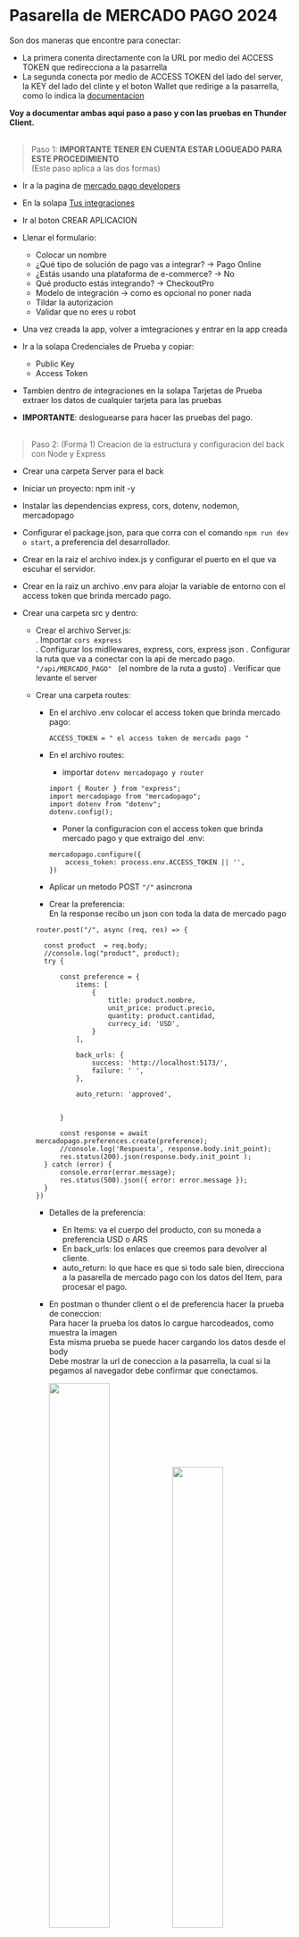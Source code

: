 Pasarella de MERCADO PAGO 2024
====
Son dos maneras que encontre para conectar:

  * La primera conenta directamente con la URL por medio del ACCESS TOKEN que redirecciona a la pasarrella
  * La segunda conecta por medio de ACCESS TOKEN del lado del server, la KEY del lado del clinte y el boton
   Wallet que redirige a la pasarrella, como lo indica la [documentacion](https://www.mercadopago.com.ar/developers/es/docs/checkout-pro/integrate-checkout-pro/web)

**Voy a documentar ambas aqui paso a paso y con las pruebas en Thunder Client.**<br><br>

> Paso 1: **IMPORTANTE TENER EN CUENTA ESTAR LOGUEADO PARA ESTE PROCEDIMIENTO** 
<br>(Este paso aplica a las dos formas)
  * Ir a la pagina de [mercado pago developers](https://www.mercadopago.com.ar/developers/es)
  * En la solapa [Tus integraciones](https://www.mercadopago.com.ar/developers/panel/app)
  * Ir al boton CREAR APLICACION
  * Llenar el formulario:
  
      * Colocar un nombre
      * ¿Qué tipo de solución de pago vas a integrar? -> Pago Online
      * ¿Estás usando una plataforma de e-commerce? -> No
      * Qué producto estás integrando? -> CheckoutPro
      * Modelo de integración -> como es opcional no poner nada
      * Tildar la autorizacion
      * Validar que no eres u robot
   
 * Una vez creada la app, volver a imtegraciones y entrar en la app creada
 * Ir a la solapa Credenciales de Prueba y copiar:

   * Public Key
   * Access Token

 * Tambien dentro de integraciones en la solapa Tarjetas de Prueba extraer los datos de cualquier tarjeta para las pruebas
 * **IMPORTANTE**: desloguearse para hacer las pruebas del pago.<br><br>


> Paso 2: (Forma 1) Creacion de la estructura y configuracion del back con Node y Express

  * Crear una carpeta Server para el back 
  * Iniciar un proyecto: npm init -y
  * Instalar las dependencias express, cors, dotenv, nodemon, mercadopago
  * Configurar el package.json, para que corra con el comando `npm run dev o start`, a preferencia del desarrollador.
  * Crear en la raiz el archivo index.js y configurar el puerto en el que va escuhar el servidor.
  * Crear en la raiz un archivo .env para alojar la variable de entorno con el access token que brinda mercado pago.
  * Crear una carpeta src y dentro:

      * Crear el archivo Server.js:<br>
        . Importar `cors express`<br>
        . Configurar los midllewares, express, cors, express json
        . Configurar la ruta que va a conectar con la api de mercado pago.
        `"/api/MERCADO_PAGO" ` (el nombre de la ruta a gusto)
        . Verificar que levante el server

      * Crear una carpeta routes:<br>
        - En el archivo .env colocar el access token que brinda mercado pago:<br>
          ```
          ACCESS_TOKEN = " el access token de mercado pago "
          ```
        - En el archivo routes: <br>
          - importar `dotenv mercadopago y router`<br>
          ```
          import { Router } from "express";
          import mercadopago from "mercadopago";
          import dotenv from "dotenv";
          dotenv.config();
          ```
          - Poner la configuracion con el access token que brinda mercado pago y que extraigo del .env:
          ```
          mercadopago.configure({
              access_token: process.env.ACCESS_TOKEN || '',
          })
          ```

        - Aplicar un metodo POST `"/"` asincrona
        - Crear la preferencia:<br>
          En la response recibo un json con toda la data de mercado pago
        ```
        router.post("/", async (req, res) => {
      
          const product  = req.body;
          //console.log("product", product);
          try {
              
              const preference = {
                  items: [
                      {
                          title: product.nombre, 
                          unit_price: product.precio,
                          quantity: product.cantidad,
                          currecy_id: 'USD',
                      }
                  ],
      
                  back_urls: {
                      success: 'http://localhost:5173/',
                      failure: ' ',
                  },
      
                  auto_return: 'approved',
                  
                  
              }
      
              const response = await mercadopago.preferences.create(preference);
              //console.log('Respuesta', response.body.init_point);
              res.status(200).json(response.body.init_point );
          } catch (error) {
              console.error(error.message);
              res.status(500).json({ error: error.message });
          }
        })
        ```
        - Detalles de la preferencia:
          
            * En Items: va el cuerpo del producto, con su moneda a preferencia USD o ARS
            * En back_urls: los enlaces que creemos para devolver al cliente.
            * auto_return: lo que hace es que si todo sale bien, direcciona a la pasarella de mercado pago
               con los datos del Item, para procesar el pago.
        - En postman o thunder client o el de preferencia hacer la prueba de coneccion:<br>
          Para hacer la prueba los datos lo cargue harcodeados, como muestra la imagen<br>
          Esta misma prueba se puede hacer cargando los datos desde el body<br>
          Debe mostrar la url de coneccion a la pasarrella, la cual si la pegamos al navegador debe confirmar que conectamos.
          
         
          <img src='/Img/prueba-post.png' style="width: 50%; height: auto;">
          <img src='/Img/prueba-pago.png' style="width: 46%; height: auto;">

        > Paso 3: (Forma 1) Creacion de la estructura y configuracion del Front con React Vite

          * Iniciar un proyecto vite:

              * `npm create vite@latest`
              * ` npm i` para intalacion de la carpeta node modules
              * Corro el proyecto con `npm run dev`
              * Intalar axios para las peticiones al back
              * En la raiz cree un json con 3 productos en la raiz del proyecto para simular la ecommerce:
                ```
                 [
                   {
                     "imagen": "https://via.placeholder.com/150",
                     "nombre": "Producto 1",
                     "precio": 20,
                     "cantidad": 1
                   },
                   {
                     "imagen": "https://via.placeholder.com/150",
                     "nombre": "Producto 2",
                     "precio": 30,
                     "cantidad": 1
                   },
                   {
                     "imagen": "https://via.placeholder.com/150",
                     "nombre": "Producto 3",
                     "precio": 25,
                     "cantidad": 1
                   }
                 ]
                ```
              * Dentro de la carpeta src crear un componente
              * En el componente:

                  * Importo axios
                  * Importo el json
                  * En un handle donde conecto con el back a la api de mercado pago:
                     ```
                      const response = await axios.post("http://localhost:3000/api/Mercado_Pago", products)
                      
                       //redirecciona a la pasarella de pago
                       window.location.href = response.data
                      }
                    ```       
              * Retorno las card con el boton que dirije a la pasarella para realizar el pago:
                 ```
                   return (
                    <div className="containerSuperior">
                        {
                            products.map((prod) => (
                                <div className="containerProducts" key={prod.id}>
                                    <img src={prod.imagen} alt={prod.nombre} />
                                    <h2>{prod.nombre}</h2>
                                    <p>${prod.precio}</p>
                
                                    <button onClick={() => handleBuy(prod)}>Comprar</button>
                                </div>
                            ))
                        }
                    </div>
                  )
                 ```
             * Al levantar el server de React visualizo la ecomerce de simulacion:
       
               <img src="/Img/simulador-front.png" style="width: 70%; height: auto;">
           
             * Al precionar el boton comprar direcciona a la pasarella y en la consola del navegador
               <br>se puede ver la url que brinda mercado pago :
           
              
               <img src="/Img/prueba-front.png" style="width: 70%; height: auto;">

      
> Paso 4: Hacer las pruebas de pago

  * Presionar pagar con tarjeta y llenar los campos con los datos de la tarjeta de prueba

     <img src="/Img/form1.png" style="width: 70%; height: auto;"> 
   
  * Llenar el campo DNI con cualquier numero falso:
      
     <img src="/Img/form2.png" style="width: 70%; height: auto;"> 

  * Elejir una cuota:

     <img src="/Img/form3.png" style="width: 70%; height: auto;"> 
     
  * Completar el campo email:

     <img src="/Img/form4.png" style="width: 70%; height: auto;"> 
     
  * Brinda el mensaje exitoso del pago y redirecciona nuevamento a la ecomerce:

     <img src="/Img/form5.png" style="width: 70%; height: auto;"> 

     

    
     
